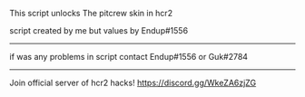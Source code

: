 This script unlocks The pitcrew skin in hcr2

script created by me
but values by Endup#1556
__________________________________
if was any problems in script contact Endup#1556 or Guk#2784
__________________________________
Join official server of hcr2 hacks!
https://discord.gg/WkeZA6zjZG
